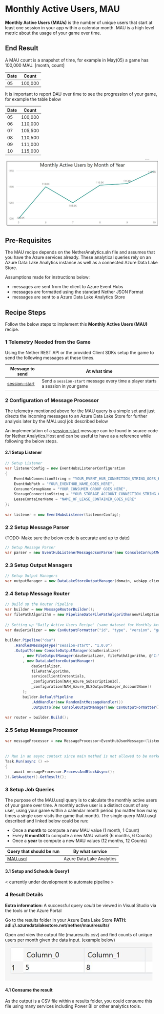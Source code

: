 # Monthly Active Users, MAU

__Monthly Active Users (MAUs)__ is the number of unique users that start at least one session in your app within a calendar month. MAU is a high level metric about the usage of your game over time. 

## End Result

 A MAU count is a snapshot of time, for example in May(05) a game has 100,000 MAU. [month, count]

| Date         | Count          |
| -------------|:--------------:|
| 05   | 100,000         |
 
 It is important to report DAU over time to see the progression of your game, for example the table below

| Date         | Count          |
| -------------|:--------------:|
| 05   | 100,000         |
| 06   | 110,000         |
| 07   | 105,500         |
| 08   | 110,500         |
| 09   | 111,000         |
| 10   | 115,000         |

![MAU over Time Graph](../../images/analytics/maurecipe/mau.JPG)

## Pre-Requisites

The MAU recipe depends on the NetherAnalytics.sln file and assumes that you have the Azure services already. These analytical queries rely on an Azure Data Lake Analytics instance as well as a connected Azure Data Lake Store.

Assumptions made for instructions below:
* messages are sent from the client to Azure Event Hubs
* messages are formatted using the standard Nether JSON Format
* messages are sent to a Azure Data Lake Analytics Store

## Recipe Steps

Follow the below steps to implement this __Monthly Active Users (MAU)__ recipe. 


### 1 Telemetry Needed from the Game

Using the Nether REST API or the provided Client SDKs setup the game to send the following messages at these times.

| Message to send                    | At what time                              |
|------------------------------------|-------------------------------------------|
| [session-start](../../src/Nether.Analytics.MessageFormats/SessionStart.cs)      | Send a ```session-start``` message every time a player starts a session in your game |


### 2 Configuration of Message Processor

The telemetry mentioned above for the MAU query is a simple set and just directs the incoming messages to an Azure Data Lake Store for further analysis later by the MAU.usql job described below

An implementation of a [session-start](../../src/Nether.Analytics.Host/ProgramEx.cs) message can be found in source code for Nether.Analytics.Host and can be useful to have as a reference while following the below steps.

#### 2.1 Setup Listener


```cs
// Setup Listener
var listenerConfig = new EventHubsListenerConfiguration
{
    EventHubConnectionString = "YOUR_EVENT_HUB_CONNECTION_STRING_GOES_HERE",
    EventHubPath = "YOUR_EVENTHUB_NAME_GOES_HERE",
    ConsumerGroupName = "YOUR_CONSUMER_GROUP_GOES_HERE",
    StorageConnectionString = "YOUR_STORAGE_ACCOUNT_CONNECTION_STRING_GOES_HERE",
    LeaseContainerName = "NAME_OF_LEASE_CONTAINER_GOES_HERE"
};

var listener = new EventHubsListener(listenerConfig);
```

### 2.2 Setup Message Parser

(TODO: Make sure the below code is accurate and up to date)
```cs
// Setup Message Parser
var parser = new EventHubListenerMessageJsonParser(new ConsoleCorruptMessageHandler());
```

### 2.3 Setup Output Managers
```cs
// Setup Output Managers
var outputManager = new DataLakeStoreOutputManager(domain, webApp_clientId, clientSecret, subscriptionId, adlsAccountName);
```

### 2.4 Setup Message Router
```cs
// Build up the Router Pipeline
var builder = new MessageRouterBuilder();
var filePathAlgorithm = new PipelineDateFilePathAlgorithm(newFileOption: NewFileNameOptions.Every5Minutes);

// Setting up "Daily Active Users Recipe" (same dataset for Monthly Active Users)
var dauSerializer = new CsvOutputFormatter("id", "type", "version", "gameSession", "enqueueTimeUtc", "gamerTag");

builder.Pipeline("dau")
    .HandlesMessageType("session-start", "1.0.0")
    .OutputTo(new ConsoleOutputManager(dauSerializer)
        , new FileOutputManager(dauSerializer, filePathAlgorithm, @"C:\dev\USQLDataRoot")
        , new DataLakeStoreOutputManager(
            dauSerializer,
            filePathAlgorithm,
            serviceClientCretentials,
            _configuration[NAH_Azure_SubscriptionId],
            _configuration[NAH_Azure_DLSOutputManager_AccountName])
        );
        builder.DefaultPipeline
            .AddHandler(new RandomIntMessageHandler())
            .OutputTo(new ConsoleOutputManager(new CsvOutputFormatter()));

var router = builder.Build();
```

### 2.5 Setup Message Processor
```cs
var messageProcessor = new MessageProcessor<EventHubJsonMessage>(listener, parser, router);


// Run in an async context since main method is not allowed to be marked as async
Task.Run(async () =>
{
    await messageProcessor.ProcessAndBlockAsync();
}).GetAwaiter().GetResult();
```

### 3 Setup Job Queries
The purpose of the MAU.usql query is to calculate the monthly active users of your game over time. A monthly active user is a distinct count of any user, using your game within a calendar month period (no matter how many times a single user visits the game that month). The single query MAU.usql described and linked below could be run:
* Once a __month__ to compute a new MAU value (1 month, 1 Count)
* Every __6 monthS__ to compute a new MAU valueS (6 months, 6 Counts)
* Once a __year__ to compute a new MAU values (12 months, 12 Counts)


| Query that should be run           | By what service                           |
|------------------------------------|-------------------------------------------|
| [MAU.usql](../../../src/Nether.Analytics.DataLake.Jobs/MAU.usql) | Azure Data Lake Analytics |

#### 3.1 Setup and Schedule Query1

< currently under development to automate pipeline >


### 4 Result Details

__Extra information:__
A successful query _could_ be viewed in Visual Studio via the tools or the Azure Portal 

Go to the results folder in your Azure Data Lake Store
__PATH: adl://<datalakestorename>.azuredatalakestore.net/nether/mau/results/__

Open and view the output file (mauresults.csv) and find counts of unique users per month given the data input. (example below)
![Result](../../images/analytics/maurecipe/mauresult.JPG)


#### 4.1 Consume the result

As the output is a CSV file within a results folder, you could consume this file using many services including Power BI or other analytics tools.
